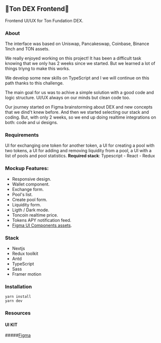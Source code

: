 ## 💎Ton DEX Frontend💎

Frontend UI/UX for Ton Fundation DEX.
### About

The interface was based on Uniswap, Pancakeswap, Coinbase, Binance 1inch and TON assets.

We really enjoyed working on this project!
It has been a difficult task knowing that we only has 2 weeks since we started. But we learned a lot of things triyng to make this works.
 
We develop some new skills on TypeScript and I we will continue on this path thanks to this challenge.

The main goal for us was to achive a simple solution with a good code and logic structure. 
UI/UX always on our minds but clean code too. 

Our journey started on Figma brainstorming about DEX and new concepts that we dind't knew before. And then we started selecting our stack and coding. But, with only 2 weeks, so we end up doing realtime integrations on both: code and ui designs.
### Requirements

UI for exchanging one token for another token, a UI for creating a pool with two tokens, a UI for adding and removing liquidity from a pool, a UI with a list of pools and pool statistics.
**Required stack**: Typescript - React - Redux

### Mockup Features:

- Responsive design.
- Wallet component.
- Exchange form.
- Pool's list.
- Create pool form.
- Liquidity form.
- Ligth / Dark mode.
- Toncoin realtime price.
- Tokens APY notification feed.
- [Figma UI Components assets](https://www.figma.com/file/0xz7fqFfnny1ol7NKsAcL7/UX-ton?node-id=0%3A1).

### Stack

- Nextjs
- Redux toolkit
- Antd
- TypeScript
- Sass
- Framer motion

### Installation

```
yarn install
yarn dev
```
### Resources

#### UI KIT

#####[Figma](https://www.figma.com/file/0xz7fqFfnny1ol7NKsAcL7/UX-ton?node-id=0%3A1)
